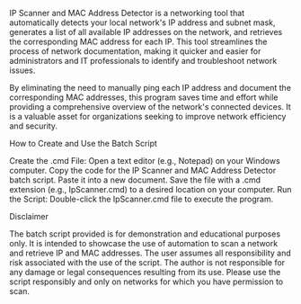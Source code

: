 IP Scanner and MAC Address Detector is a networking tool that automatically detects your local network's IP address and subnet mask, generates a list of all available IP addresses on the network, and retrieves the corresponding MAC address for each IP. This tool streamlines the process of network documentation, making it quicker and easier for administrators and IT professionals to identify and troubleshoot network issues.

By eliminating the need to manually ping each IP address and document the corresponding MAC addresses, this program saves time and effort while providing a comprehensive overview of the network's connected devices. It is a valuable asset for organizations seeking to improve network efficiency and security.

How to Create and Use the Batch Script

Create the .cmd File:
Open a text editor (e.g., Notepad) on your Windows computer.
Copy the code for the IP Scanner and MAC Address Detector batch script.
Paste it into a new document.
Save the file with a .cmd extension (e.g., IpScanner.cmd) to a desired location on your computer.
Run the Script:
Double-click the IpScanner.cmd file to execute the program.

Disclaimer

The batch script provided is for demonstration and educational purposes only. It is intended to showcase the use of automation to scan a network and retrieve IP and MAC addresses. The user assumes all responsibility and risk associated with the use of the script. The author is not responsible for any damage or legal consequences resulting from its use. Please use the script responsibly and only on networks for which you have permission to scan.
